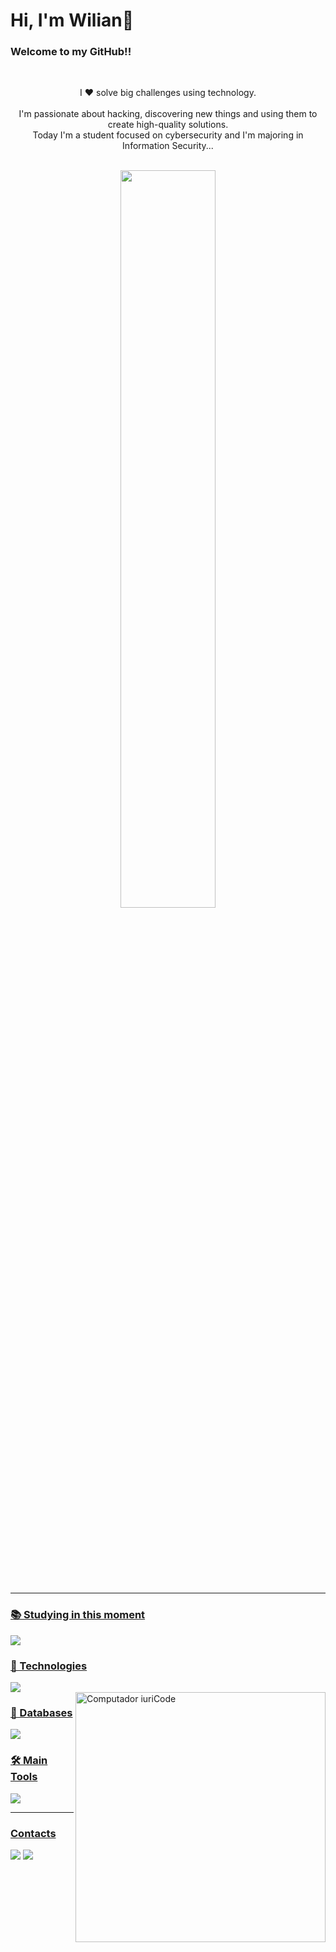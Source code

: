 # Hi, I'm Wilian👋
### Welcome to my GitHub!!
&nbsp;&nbsp;&nbsp;

<p align="center">I ❤️ solve big challenges using technology.<br><br>
    I'm passionate about hacking, discovering new things and using them to create high-quality solutions. <br>
    Today I'm a student focused on cybersecurity and I'm majoring in Information Security...
</p><br>


<div  align="center" style="margin-bottom:100px">
    <a href="https://github.com/Will-Gabriel">
    <img width=55% align="center" src="https://github-readme-stats.vercel.app/api?username=Will-Gabriel&show_icons=true&theme=radical&include_all_commits">
</div>

<br><hr>

<h3>📚 Studying in this moment</h3>
<div>
  <img src="https://skillicons.dev/icons?i=aws&perline=14"/>
</div>

<h3>🚀 Technologies</h3>
<div>
  <img src="https://skillicons.dev/icons?i=html,css,js,react,nodejs,py,django,git,github,linux&perline=14"/>
</div>

<img src="https://raw.githubusercontent.com/MicaelliMedeiros/micaellimedeiros/master/image/computer-illustration.png" min-width="400px" max-width="400px" width="400px" align="right" alt="Computador iuriCode">

<h3>🎲 Databases</h3>
<div>
  <img src="https://skillicons.dev/icons?i=postgresql&perline=14"/>
</div>

<h3>🛠 Main Tools</h3>
<div>
  <img src="https://skillicons.dev/icons?i=vscode,pycharm,kali&perline=14"/>
</div>

<hr>

<h3>Contacts</h3>
<div id="links">
    <a href="https://www.instagram.com/wiliann.gabriel/" target="_blank"><img src="https://skillicons.dev/icons?i=instagram&perline=14"/></a>
    <a href="https://www.linkedin.com/in/will-gabriel/" target="_blank"><img src="https://skillicons.dev/icons?i=linkedin&perline=14"/></a>
    <br>
</div>
